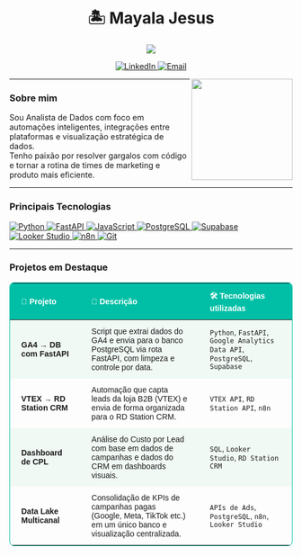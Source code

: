<h1 align="center">🏝️ Mayala Jesus</h1>

<p align="center">
  <img src="https://readme-typing-svg.herokuapp.com?color=00BFA6&center=true&vCenter=true&lines=Automação+de+dados;APIs+que+integram+ideias;Dashboards+que+falam+com+o+negócio" />
</p>

<p align="center">
  <a href="https://www.linkedin.com/in/mayala-jesus/" target="_blank">
    <img 
      alt="LinkedIn" 
      title="Conecte-se comigo no LinkedIn" 
      src="https://custom-icon-badges.demolab.com/badge/LinkedIn-Perfil%20Profissional-00BFA6?style=for-the-badge&logo=linkedin&logoColor=white&labelColor=008C7E" 
    />
  </a>
  <a href="mailto:mayalakerciane@gmail.com">
    <img 
      alt="Email" 
      title="Entre em contato por email" 
      src="https://custom-icon-badges.demolab.com/badge/Email-Mayala%20Jesus-26C6DA?style=for-the-badge&logo=gmail&logoColor=white&labelColor=1CA6B5"
    />
  </a>
</p>


<img align="right" height="180em" src="https://github-readme-stats.vercel.app/api?username=mayalajesus&show_icons=true&title_color=00796B&text_color=004D40&icon_color=009688&bg_color=F5F9F6&hide_border=true&cache_seconds=1800" />

---

### Sobre mim

Sou Analista de Dados com foco em automações inteligentes, integrações entre plataformas e visualização estratégica de dados.  
Tenho paixão por resolver gargalos com código e tornar a rotina de times de marketing e produto mais eficiente.

---

### Principais Tecnologias
<p align="left">
  <a href="https://www.python.org/" target="_blank">
    <img alt="Python" title="Python" 
      src="https://img.shields.io/badge/-Python-3776AB?style=for-the-badge&logo=python&logoColor=white"/>
  </a>
  <a href="https://fastapi.tiangolo.com/" target="_blank">
    <img alt="FastAPI" title="FastAPI" 
      src="https://img.shields.io/badge/-FastAPI-009688?style=for-the-badge&logo=fastapi&logoColor=white"/>
  </a>
  <a href="https://developer.mozilla.org/en-US/docs/Web/JavaScript" target="_blank">
    <img alt="JavaScript" title="JavaScript" 
      src="https://img.shields.io/badge/-JavaScript-F7DF1E?style=for-the-badge&logo=javascript&logoColor=black"/>
  </a>
  <a href="https://www.postgresql.org/" target="_blank">
    <img alt="PostgreSQL" title="PostgreSQL" 
      src="https://img.shields.io/badge/-PostgreSQL-4169E1?style=for-the-badge&logo=postgresql&logoColor=white"/>
  </a>
  <a href="https://supabase.com/" target="_blank">
    <img alt="Supabase" title="Supabase" 
      src="https://img.shields.io/badge/-Supabase-3ECF8E?style=for-the-badge&logo=supabase&logoColor=white"/>
  </a>
  <a href="https://lookerstudio.google.com/" target="_blank">
    <img alt="Looker Studio" title="Looker Studio" 
      src="https://img.shields.io/badge/-Looker%20Studio-4285F4?style=for-the-badge&logo=google&logoColor=white"/>
  </a>
  <a href="https://n8n.io/" target="_blank">
    <img alt="n8n" title="n8n" 
      src="https://img.shields.io/badge/-n8n-FB542B?style=for-the-badge&logo=n8n&logoColor=white"/>
  </a>
  <a href="https://git-scm.com/" target="_blank">
    <img alt="Git" title="Git" 
      src="https://img.shields.io/badge/-Git-F05032?style=for-the-badge&logo=git&logoColor=white"/>
  </a>
</p>




---

### Projetos em Destaque

<table align="center" style="border:1px solid #00BFA6;border-radius:8px;border-collapse:collapse;overflow:hidden;margin:auto;font-family:sans-serif;font-size:14px;">
  <thead style="background-color:#00BFA6;color:#fff;">
    <tr>
      <th style="padding:12px 20px;text-align:left;">🚀 Projeto</th>
      <th style="padding:12px 20px;text-align:left;">📝 Descrição</th>
      <th style="padding:12px 20px;text-align:left;">🛠️ Tecnologias utilizadas</th>
    </tr>
  </thead>
  <tbody>
    <tr style="background-color:#F0F9F4;">
      <td style="padding:12px 20px;font-weight:600;">GA4 → DB com FastAPI</td>
      <td style="padding:12px 20px;">Script que extrai dados do GA4 e envia para o banco PostgreSQL via rota FastAPI, com limpeza e controle por data.</td>
      <td style="padding:12px 20px;"><code>Python</code>, <code>FastAPI</code>, <code>Google Analytics Data API</code>, <code>PostgreSQL</code>, <code>Supabase</code></td>
    </tr>
    <tr>
      <td style="padding:12px 20px;font-weight:600;">VTEX → RD Station CRM</td>
      <td style="padding:12px 20px;">Automação que capta leads da loja B2B (VTEX) e envia de forma organizada para o RD Station CRM.</td>
      <td style="padding:12px 20px;"><code>VTEX API</code>, <code>RD Station API</code>, <code>n8n</code></td>
    </tr>
    <tr style="background-color:#F0F9F4;">
      <td style="padding:12px 20px;font-weight:600;">Dashboard de CPL</td>
      <td style="padding:12px 20px;">Análise do Custo por Lead com base em dados de campanhas e dados do CRM em dashboards visuais.</td>
      <td style="padding:12px 20px;"><code>SQL</code>, <code>Looker Studio</code>, <code>RD Station CRM</code></td>
    </tr>
    <tr>
      <td style="padding:12px 20px;font-weight:600;">Data Lake Multicanal</td>
      <td style="padding:12px 20px;">Consolidação de KPIs de campanhas pagas (Google, Meta, TikTok etc.) em um único banco e visualização centralizada.</td>
      <td style="padding:12px 20px;"><code>APIs de Ads</code>, <code>PostgreSQL</code>, <code>n8n</code>, <code>Looker Studio</code></td>
    </tr>
  </tbody>
</table>

